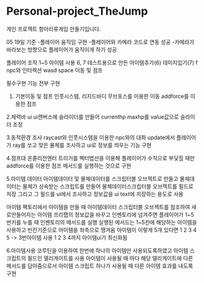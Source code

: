 # Personal-project_TheJump
게인 프로젝트 항아리류게임 만들기입니다.

05 19일 기준
-플레이어 움직임 구현
-플레이어와 카메라 코드로 연동 성공
-카메라가 바라보는 방향으로 플레이어가 움직이게 하기 성공


플레이어 조작 1~5 아이템 사용
6, 7 테스트용으로 만든 아이템추가(6) 데미지입기(7)
f npc와 인터렉션
wasd space 이동 및 점프


필수구현 기능 전부 구현

1. 기본이동 및 점프
인풋시스템, 리지드바디 무브포스를 이용한 이동
addforce를 이용한 점프

2.체력바 ui
ui캔버스에 슬라이더를 만들어 currenthp maxhp를 value값으로 슬라이더 조정

3.동적환경 조사
raycast와 인풋시스템을 이용한 npc와의 대화
update에서 플레이어가 ray를 쏘고 맞은 물체를 조사하고
ui로 정보를 띄우는 기능 구현

4.점프대 
온콜리전엔터 트리거를 벡터법선을 이용해 플레이어가 수직으로 부딫힐 때만
addforce를 이용한 점프 메서드를 실행하는 것으로 구현

5.아이템 데이터
아이템데이터 및 물체데이터를 스크립터블 오브젝트로 만들고
물체데이터는 물체가 상속받는 스크립트를 만들어
물체데이터스크립터블 오브젝트를 필드로 저장
그리고 그 필드를 ui에서 조사하고 정보값을 ui text에 저장하는 용도로 사용

아이템 팩토리에서 아이템을 만들 때 아이템데이터 스크립터블 오브젝트를
참조하여 새로만들어지는 아이템 프리팹의 정보값을 바꾸고
인벤토리에 넘겨주면 플레이어가 1~5번키를 누를 때 인벤토리의 메서드를 실행
실행된 메서드는 1~5칸에 해당하는 아이템을 사용하고
빈칸기준으로 아이템을 좌측으로 땡겨옴
아이템이 이렇게 5개 있다면 1 2 3 4 5 
-> 3번아이템 사용 
1 2 3 4까지 아이템ui가 최신화됨

6.아이템사용
코루틴을 이용하여 한번에 하나의 아이템만 사용되도록하였고
아이템 스크립트의 필드인 델리게이트를 사용
아이템이 사용될 때 마다 해당 델리게이트에 다른 메서드를 담아줌으로서
아이템 스크립트 하나가 사용될 때 다른 아이템 효과를 내도록 구현


